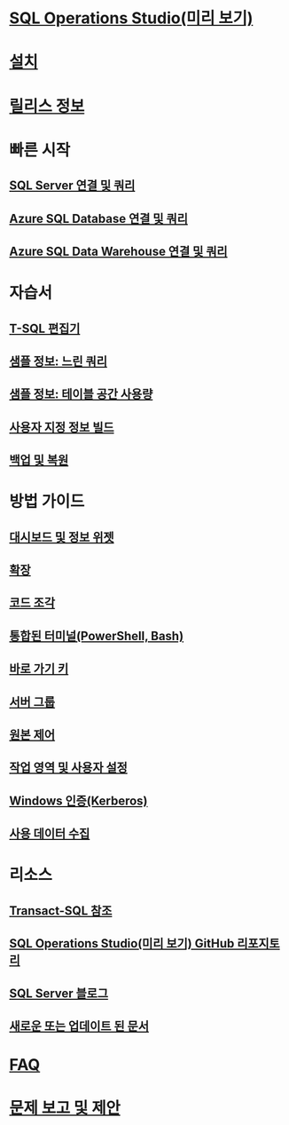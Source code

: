 # [SQL Operations Studio(미리 보기)](what-is.md)
# [설치](download.md)
# [릴리스 정보](release-notes.md)
# 빠른 시작
## [SQL Server 연결 및 쿼리](quickstart-sql-server.md)
## [Azure SQL Database 연결 및 쿼리](quickstart-sql-database.md)
## [Azure SQL Data Warehouse 연결 및 쿼리](quickstart-sql-dw.md)
# 자습서
## [T-SQL 편집기](tutorial-sql-editor.md) 
## [샘플 정보: 느린 쿼리](tutorial-qds-sql-server.md)
## [샘플 정보: 테이블 공간 사용량](tutorial-table-space-sql-server.md)
## [사용자 지정 정보 빌드](tutorial-build-custom-insight-sql-server.md) 
## [백업 및 복원](tutorial-backup-restore-sql-server.md)
# 방법 가이드
## [대시보드 및 정보 위젯](insight-widgets.md)
## [확장](extensions.md)
## [코드 조각](code-snippets.md)
## [통합된 터미널(PowerShell, Bash)](integrated-terminal.md)
## [바로 가기 키](keyboard-shortcuts.md)
## [서버 그룹](server-groups.md)
## [원본 제어](source-control.md)
## [작업 영역 및 사용자 설정](settings.md)
## [Windows 인증(Kerberos)](enable-kerberos.md)
## [사용 데이터 수집](usage-data-collection.md)
# 리소스
## [Transact-SQL 참조](../t-sql/language-reference.md)
## [SQL Operations Studio(미리 보기) GitHub 리포지토리](https://www.github.com/Microsoft/SqlOpsStudio)
## [SQL Server 블로그](https://blogs.technet.microsoft.com/dataplatforminsider/)
## [새로운 또는 업데이트 된 문서](new-updated-sql-operations-studio.md)
# [FAQ](faq.md)
# [문제 보고 및 제안](https://github.com/microsoft/sqlopsstudio/issues)
